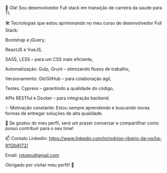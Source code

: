 👋 Olá! Sou desenvolvedor Full stack em transição de carreira da saude para TI.

🛠️ Tecnologias que estou aprimorando no meu curso de desenvolvedor Full Stack:

Bootstrap e jQuery;

ReactJS e VueJS,

SASS, LESS – para um CSS mais eficiente,

Automatização: Gulp, Grunt – otimizando fluxos de trabalho,

Versionamento: Git/GitHub – para colaboração ágil,

Testes: Cypress – garantindo a qualidade do código,

APIs RESTful e Docker – para integração backend.

✨ Motivação constante: Estou sempre aprendendo e buscando novas formas de entregar soluções de alta qualidade.

📩 Se gostou do meu perfil, será um prazer conversar e compartilhar como posso contribuir para o seu time!

📫 Contato
LinkedIn: https://www.linkedin.com/in/rodrigo-ribeiro-da-rocha-9112b8172/

Email: rstuteu@gmail.com

Obrigado por visitar meu perfil! 🚀

